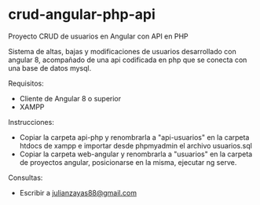 # crud-angular-php-api
 Proyecto CRUD de usuarios en Angular con API en PHP

Sistema de altas, bajas y modificaciones de usuarios desarrollado con angular 8, acompañado de una api codificada en php que se conecta con una base de datos mysql.

Requisitos:
 - Cliente de Angular 8 o superior
 - XAMPP

Instrucciones:
 - Copiar la carpeta api-php y renombrarla a "api-usuarios" en la carpeta htdocs de xampp e importar desde phpmyadmin el archivo usuarios.sql
 - Copiar la carpeta web-angular y renombrarla a "usuarios" en la carpeta de proyectos angular, posicionarse en la misma, ejecutar ng serve.

Consultas:
 - Escribir a julianzayas88@gmail.com
